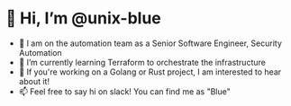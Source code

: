 # 👋 Hi, I’m @unix-blue

- 🤖 I am on the automation team as a Senior Software Engineer, Security Automation
- 🌱 I’m currently learning Terraform to orchestrate the infrastructure
- 💞️ If you're working on a Golang or Rust project, I am interested to hear about it!
- 📫 Feel free to say hi on slack! You can find me as "Blue"

<!---
unix-blue/unix-blue is a ✨ special ✨ repository because its `README.md` (this file) appears on your GitHub profile.
You can click the Preview link to take a look at your changes.
--->
